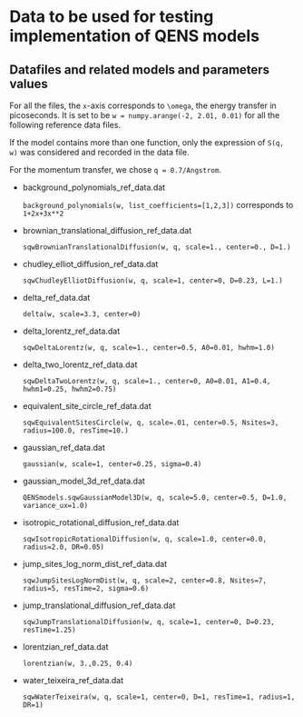 # Data to be used for testing implementation of QENS models

## Datafiles and related models and parameters values

For all the files, the `x`-axis corresponds to `\omega`, the energy transfer 
in picoseconds. It is set to be `w = numpy.arange(-2, 2.01, 0.01)` for all the 
following reference data files.

If the model contains more than one function, only the expression of `S(q, w)` 
was considered and recorded in the data file.

For the momentum transfer, we chose `q = 0.7/Angstrom`.


- background_polynomials_ref_data.dat

  `background_polynomials(w, list_coefficients=[1,2,3])` corresponds to 
  `1+2x+3x**2`

- brownian_translational_diffusion_ref_data.dat

  `sqwBrownianTranslationalDiffusion(w, q, scale=1., center=0., D=1.)`
  
- chudley_elliot_diffusion_ref_data.dat

  `sqwChudleyElliotDiffusion(w, q, scale=1, center=0, D=0.23, L=1.)`

- delta_ref_data.dat

  `delta(w, scale=3.3, center=0)`

- delta_lorentz_ref_data.dat

  `sqwDeltaLorentz(w, q, scale=1., center=0.5, A0=0.01, hwhm=1.0)`

- delta_two_lorentz_ref_data.dat

  `sqwDeltaTwoLorentz(w, q, scale=1., center=0, A0=0.01, A1=0.4, hwhm1=0.25, hwhm2=0.75)`
  
- equivalent_site_circle_ref_data.dat

  `sqwEquivalentSitesCircle(w, q, scale=.01, center=0.5, Nsites=3, radius=100.0, resTime=10.)`
  
- gaussian_ref_data.dat

  `gaussian(w, scale=1, center=0.25, sigma=0.4)`
  
- gaussian_model_3d_ref_data.dat

  `QENSmodels.sqwGaussianModel3D(w, q, scale=5.0, center=0.5, D=1.0, variance_ux=1.0)`

- isotropic_rotational_diffusion_ref_data.dat

  `sqwIsotropicRotationalDiffusion(w, q, scale=1.0, center=0.0, radius=2.0, DR=0.05)`
  
- jump_sites_log_norm_dist_ref_data.dat

  `sqwJumpSitesLogNormDist(w, q, scale=2, center=0.8, Nsites=7, radius=5, resTime=2, sigma=0.6)`

- jump_translational_diffusion_ref_data.dat

  `sqwJumpTranslationalDiffusion(w, q, scale=1, center=0, D=0.23, resTime=1.25)`

- lorentzian_ref_data.dat

  `lorentzian(w, 3.,0.25, 0.4)`

- water_teixeira_ref_data.dat

  `sqwWaterTeixeira(w, q, scale=1, center=0, D=1, resTime=1, radius=1, DR=1)`
